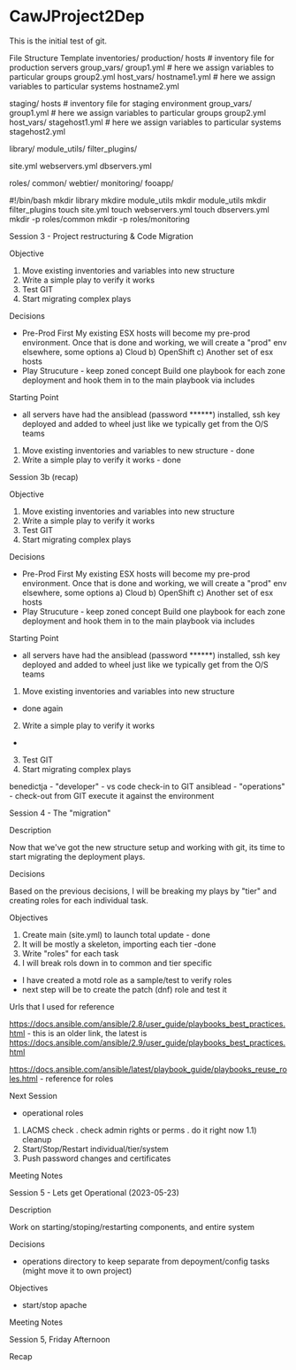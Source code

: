 # CawJProject2Dep
This is the initial test of git.

File Structure Template
inventories/
   production/
      hosts               # inventory file for production servers
      group_vars/
         group1.yml       # here we assign variables to particular groups
         group2.yml
      host_vars/
         hostname1.yml    # here we assign variables to particular systems
         hostname2.yml

   staging/
      hosts               # inventory file for staging environment
      group_vars/
         group1.yml       # here we assign variables to particular groups
         group2.yml
      host_vars/
         stagehost1.yml   # here we assign variables to particular systems
         stagehost2.yml

library/
module_utils/
filter_plugins/

site.yml
webservers.yml
dbservers.yml

roles/
    common/
    webtier/
    monitoring/
    fooapp/

#!/bin/bash
mkdir library
mkdire module_utils
mkdir module_utils
mkdir filter_plugins
touch site.yml
touch webservers.yml
touch dbservers.yml
mkdir -p roles/common
mkdir -p roles/monitoring  

Session 3 - Project restructuring & Code Migration

Objective
1) Move existing inventories and variables into new structure
2) Write a simple play to verify it works
3) Test GIT
4) Start migrating complex plays

Decisions
- Pre-Prod First
   My existing ESX hosts will become my pre-prod environment.
   Once that is done and working, we will create a "prod" env elsewhere, some options
      a) Cloud
      b) OpenShift
      c) Another set of esx hosts
- Play Strucuture - keep zoned concept
   Build one playbook for each zone deployment and hook them in to the main playbook via includes

Starting Point
- all servers have had the ansiblead (password ******) installed, ssh key deployed and added to wheel just like we typically get from the O/S teams

1) Move existing inventories and variables to new structure - done
2) Write a simple play to verify it works - done

Session 3b (recap)

Objective
1) Move existing inventories and variables into new structure
2) Write a simple play to verify it works
3) Test GIT
4) Start migrating complex plays

Decisions
- Pre-Prod First
   My existing ESX hosts will become my pre-prod environment.
   Once that is done and working, we will create a "prod" env elsewhere, some options
      a) Cloud
      b) OpenShift
      c) Another set of esx hosts
- Play Strucuture - keep zoned concept
   Build one playbook for each zone deployment and hook them in to the main playbook via includes

Starting Point
- all servers have had the ansiblead (password ******) installed, ssh key deployed and added to wheel just like we typically get from the O/S teams

1) Move existing inventories and variables into new structure
- done again

2) Write a simple play to verify it works
- 
3) Test GIT
4) Start migrating complex plays

benedictja - "developer" - vs code
check-in to GIT
ansiblead - "operations" -
check-out from GIT 
execute it against the environment

Session 4 - The "migration"

Description

Now that we've got the new structure setup and working with git, its time to start migrating the deployment plays.

Decisions

Based on the previous decisions, I will be breaking my plays by "tier" and creating roles for each individual task.

Objectives
1) Create main (site.yml) to launch total update - done
2) It will be mostly a skeleton, importing each tier -done
3) Write "roles" for each task 
4) I will break rols down in to common and tier specific

- I have created a motd role as a sample/test to verify roles
- next step will be to create the patch (dnf) role and test it

Urls that I used for reference

https://docs.ansible.com/ansible/2.8/user_guide/playbooks_best_practices.html - this is an older link, the latest is
https://docs.ansible.com/ansible/2.9/user_guide/playbooks_best_practices.html

https://docs.ansible.com/ansible/latest/playbook_guide/playbooks_reuse_roles.html - reference for roles

Next Session
- operational roles
1) LACMS check 
   . check admin rights or perms
   . do it right now
1.1) cleanup
2) Start/Stop/Restart individual/tier/system
3) Push password changes and certificates


Meeting Notes

Session 5 - Lets get Operational (2023-05-23)

Description

Work on starting/stoping/restarting components, and entire system

Decisions

- operations directory to keep separate from depoyment/config tasks (might move it to own project)

Objectives

- start/stop apache

Meeting Notes


Session 5, Friday Afternoon

Recap
